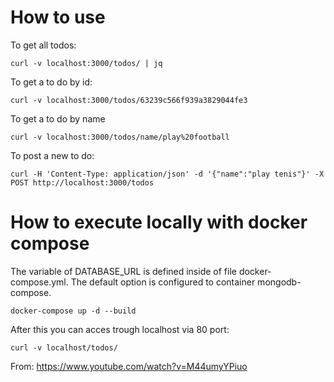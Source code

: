# How to use

To get all todos:
```
curl -v localhost:3000/todos/ | jq
```
To get a to do by id:
```
curl -v localhost:3000/todos/63239c566f939a3829044fe3
```

To get a to do by name 
```
curl -v localhost:3000/todos/name/play%20football
```

To post a new to do:
```
curl -H 'Content-Type: application/json' -d '{"name":"play tenis"}' -X POST http://localhost:3000/todos
```

# How to execute locally with docker compose

The variable of DATABASE_URL is defined inside of file docker-compose.yml. The default option is configured to container mongodb-compose.

```
docker-compose up -d --build
```

After this you can acces trough localhost via 80 port:
```
curl -v localhost/todos/ 
```


From: https://www.youtube.com/watch?v=M44umyYPiuo
